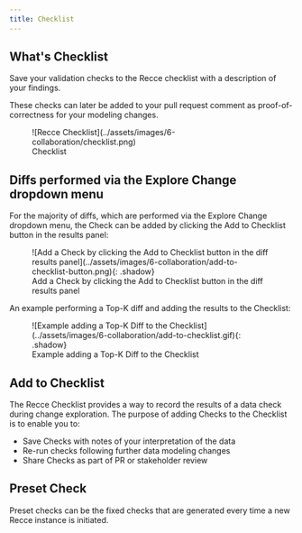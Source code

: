 ```yaml
---
title: Checklist
---
```


## What's Checklist

Save your validation checks to the Recce checklist with a description of your findings.

These checks can later be added to your pull request comment as proof-of-correctness for your modeling changes.

<figure markdown>
  ![Recce Checklist](../assets/images/6-collaboration/checklist.png)
  <figcaption>Checklist</figcaption>
</figure>


## Diffs performed via the Explore Change dropdown menu

For the majority of diffs, which are performed via the Explore Change dropdown menu, the Check can be added by clicking the Add to Checklist button in the results panel:

<figure markdown>
  ![Add a Check by clicking the Add to Checklist button in the diff results panel](../assets/images/6-collaboration/add-to-checklist-button.png){: .shadow}
  <figcaption>Add a Check by clicking the Add to Checklist button in the diff results panel</figcaption>
</figure>

An example performing a Top-K diff and adding the results to the Checklist:

<figure markdown>
  ![Example adding a Top-K Diff to the Checklist](../assets/images/6-collaboration/add-to-checklist.gif){: .shadow}
  <figcaption>Example adding a Top-K Diff to the Checklist</figcaption>
</figure>

## Add to Checklist

The Recce Checklist provides a way to record the results of a data check during change exploration. The purpose of adding Checks to the Checklist is to enable you to:

- Save Checks with notes of your interpretation of the data
- Re-run checks following further data modeling changes
- Share Checks as part of PR or stakeholder review

## Preset Check

Preset checks can be the fixed checks that are generated every time a new Recce instance is initiated.